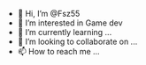 - 👋 Hi, I’m @Fsz55
- 👀 I’m interested in Game dev
- 🌱 I’m currently learning ...
- 💞️ I’m looking to collaborate on ...
- 📫 How to reach me ...

<!---
Fsz55/Fsz55 is a ✨ special ✨ repository because its `README.md` (this file) appears on your GitHub profile.
You can click the Preview link to take a look at your changes.
--->
